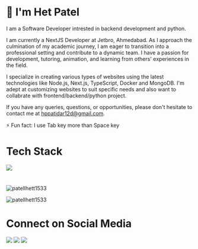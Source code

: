 # 👋 I'm Het Patel

I am a Software Developer intrested in backend development and python.

I am currently a NextJS Developer at Jetbro, Ahmedabad. As I approach the culmination of my academic journey, I am eager to transition into a professional setting and contribute to a dynamic team. I have a passion for development, tutoring, animation, and learning from others' experiences in the field.

I specialize in creating various types of websites using the latest technologies like Node.js, Next.js, TypeScript, Docker and MongoDB. I'm adept at customizing websites to suit specific needs and also want to collabrate with frontend/backend/python project.

If you have any queries, questions, or opportunities, please don't hesitate to contact me at hppatidar12d@gmail.com.

⚡ Fun fact: I use Tab key more than Space key

# Tech Stack

<img src="https://skillicons.dev/icons?i=javascript,typescript,nextjs,react,nodejs,expressjs,nestjs,vue,redux,mui,tailwind,sass,npm,vercel,python,django,php,mongodb,mysql,postgresql,flutter,dart,git,gitlab,github,aws,linux,docker,vscode,postman,bash,figma,wordpress,webflow&perline=10&theme=light" />
</p>

#

<p><img align="center" src="https://github-readme-stats.vercel.app/api/top-langs?username=patellhett1533&show_icons=true&locale=en&layout=compact" alt="patellhett1533" /></p>

<p><img align="center" src="https://github-readme-streak-stats.herokuapp.com/?user=patellhett1533&" alt="patellhett1533" /></p>

# Connect on Social Media

<a href="https://www.instagram.com/patellhett/"><img src="https://skillicons.dev/icons?i=instagram&perline=10&theme=dark" /></a>
<a href="https://www.linkedin.com/in/patelhett/"><img src="https://skillicons.dev/icons?i=linkedin&perline=8&theme=dark" /></a>
<a href="mailto:hppatidar12d@gmail.com"><img src="https://skillicons.dev/icons?i=gmail&perline=8&theme=light" /></a>
